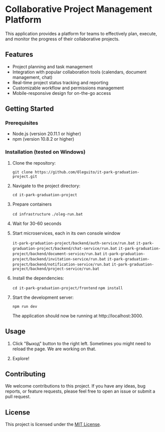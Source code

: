 # Collaborative Project Management Platform

This application provides a platform for teams to effectively plan, execute, and monitor the progress of their collaborative projects.

## Features

- Project planning and task management
- Integration with popular collaboration tools (calendars, document management, chat)
- Real-time project status tracking and reporting
- Customizable workflow and permissions management
- Mobile-responsive design for on-the-go access

## Getting Started

### Prerequisites

- Node.js (version 20.11.1 or higher)
- npm (version 10.8.2 or higher)

### Installation (tested on Windows)

1. Clone the repository:

   `git clone https://github.com/Oleguito/it-park-graduation-project.git`

2. Navigate to the project directory:

   `cd it-park-graduation-project`

3. Prepare containers

   `cd infrastructure`
   `./oleg-run.bat`

4. Wait for 30-60 seconds

5. Start microservices, each in its own console window

   `it-park-graduation-project/backend/auth-service/run.bat`
   `it-park-graduation-project/backend/chat-service/run.bat`
   `it-park-graduation-project/backend/document-service/run.bat`
   `it-park-graduation-project/backend/invitation-service/run.bat`
   `it-park-graduation-project/backend/notification-service/run.bat`
   `it-park-graduation-project/backend/project-service/run.bat`

6. Install the dependencies:

   `cd it-park-graduation-project/frontend`
   `npm install`

7. Start the development server:

   `npm run dev`

   The application should now be running at http://localhost:3000.

## Usage

1. Click "Выход" button to the right left. Sometimes you might need to reload the page. We are working on that.

2. Explore!

## Contributing

We welcome contributions to this project. If you have any ideas, bug reports, or feature requests, please feel free to open an issue or submit a pull request.

## License

This project is licensed under the [MIT License](LICENSE).